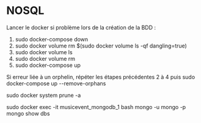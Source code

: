 # NOSQL


Lancer le docker si problème lors de la création de la BDD :
1. sudo docker-compose down
2. sudo docker volume rm $(sudo docker volume ls -qf dangling=true)
3. sudo docker volume ls
4. sudo docker volume rm <volume terminant par _psql>
5. sudo docker-compose up

Si erreur liée à un orphelin, répéter les étapes précédentes 2 à 4 puis sudo docker-compose up --remove-orphans 

sudo docker system prune -a




sudo docker exec -it musicevent_mongodb_1 bash
mongo -u mongo -p mongo
show dbs

